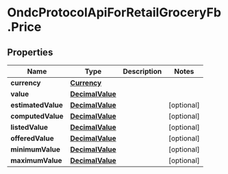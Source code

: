 # OndcProtocolApiForRetailGroceryFb.Price

## Properties
Name | Type | Description | Notes
------------ | ------------- | ------------- | -------------
**currency** | [**Currency**](Currency.md) |  | 
**value** | [**DecimalValue**](DecimalValue.md) |  | 
**estimatedValue** | [**DecimalValue**](DecimalValue.md) |  | [optional] 
**computedValue** | [**DecimalValue**](DecimalValue.md) |  | [optional] 
**listedValue** | [**DecimalValue**](DecimalValue.md) |  | [optional] 
**offeredValue** | [**DecimalValue**](DecimalValue.md) |  | [optional] 
**minimumValue** | [**DecimalValue**](DecimalValue.md) |  | [optional] 
**maximumValue** | [**DecimalValue**](DecimalValue.md) |  | [optional] 
